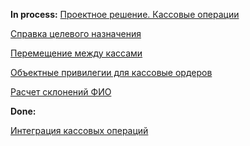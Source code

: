 **In process:**
[Проектное решение. Кассовые операции](Global%20ERP/Projects/SNGS/Accounting/Cash/In%20process/Проектное%20решение.%20Кассовые%20операции.md)

[Справка целевого назначения](Справка%20целевого%20назначения.md)

[Перемещение между кассами](Перемещение%20между%20кассами.md)

[Объектные привилегии для кассовые ордеров](Объектные%20привилегии%20для%20кассовые%20ордеров.md)

[Расчет склонений ФИО](Расчет%20склонений%20ФИО.md)

**Done:**

[Интеграция кассовых операций](Интеграция%20кассовых%20операций.md)